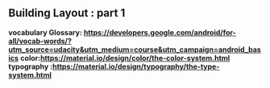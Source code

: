 ## Building Layout : part 1
**vocabulary Glossary: https://developers.google.com/android/for-all/vocab-words/?utm_source=udacity&utm_medium=course&utm_campaign=android_basics**
**color:https://material.io/design/color/the-color-system.html**
**typography :https://material.io/design/typography/the-type-system.html**
